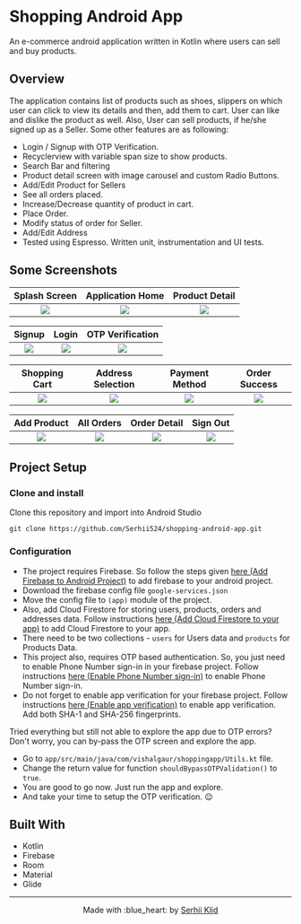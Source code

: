 # Shopping Android App
An e-commerce android application written in Kotlin where users can sell and buy products. 


## Overview
The application contains list of products such as shoes, slippers on which user can click to view its details and then, add them to cart. User can like and dislike the product as well. Also, User can sell products, if he/she signed up as a Seller.
Some other features are as following:
- Login / Signup with OTP Verification.
- Recyclerview with variable span size to show products.
- Search Bar and filtering
- Product detail screen with image carousel and custom Radio Buttons.
- Add/Edit Product for Sellers
- See all orders placed.
- Increase/Decrease quantity of product in cart.
- Place Order.
- Modify status of order for Seller.
- Add/Edit Address
- Tested using Espresso. Written unit, instrumentation and UI tests.

## Some Screenshots

|             Splash Screen            |             Application Home              |           Product Detail            |
| :----------------------------------: | :---------------------------------------: | :----------------------------------:|
| ![](snapshots/shopping-launcher.png) | ![](snapshots/shopping-home-customer.png) | ![](snapshots/shopping-product.png) |

|                 Signup              |                Login              |        OTP Verification         |
| :---------------------------------: | :-------------------------------: | :------------------------------:|
| ![](snapshots/shopping-sign-up.png) | ![](snapshots/shopping-login.png) | ![](snapshots/shopping-otp.png) |

|           Shopping Cart          |             Address Selection              |             Payment Method             |               Order Success               |
| :------------------------------: | :----------------------------------------: | :-------------------------------------:| :---------------------------------------: |
| ![](snapshots/shopping-cart.png) | ![](snapshots/shopping-select-address.png) | ![](snapshots/shopping-choose-pay.png) | ![](snapshots/shopping-order-success.png) |

|               Add Product               |             All Orders             |                Order Detail              |               Sign Out               |
| :-------------------------------------: | :--------------------------------: | :---------------------------------------:| :----------------------------------: |
| ![](snapshots/shopping-add-product.png) | ![](snapshots/shopping-orders.png) | ![](snapshots/shopping-order-detail.png) | ![](snapshots/shopping-sign-out.png) |

## Project Setup

### Clone and install

Clone this repository and import into Android Studio
```
git clone https://github.com/Serhii524/shopping-android-app.git
```

### Configuration
- The project requires Firebase. So follow the steps given [here (Add Firebase to Android Project)](https://firebase.google.com/docs/android/setup) to add firebase to your android project.
- Download the firebase config file `google-services.json`
- Move the config file to `(app)` module of the project.
- Also, add Cloud Firestore for storing users, products, orders and addresses data. Follow instructions [here (Add Cloud Firestore to your app)](https://firebase.google.com/docs/firestore/quickstart) to add Cloud Firestore to your app.
- There need to be two collections - `users` for Users data and `products` for Products Data.
- This project also, requires OTP based authentication. So, you just need to enable Phone Number sign-in in your firebase project. Follow instructions [here (Enable Phone Number sign-in)](https://firebase.google.com/docs/auth/android/phone-auth) to enable Phone Number sign-in. 
- Do not forget to enable app verification for your firebase project. Follow instructions [here (Enable app verification)](https://firebase.google.com/docs/auth/android/phone-auth#enable-app-verification) to enable app verification. Add both SHA-1 and SHA-256 fingerprints.

Tried everything but still not able to explore the app due to OTP errors? Don't worry, you can by-pass the OTP screen and explore the app.
- Go to `app/src/main/java/com/vishalgaur/shoppingapp/Utils.kt` file.
- Change the return value for function `shouldBypassOTPValidation()` to `true`.
- You are good to go now. Just run the app and explore.
- And take your time to setup the OTP verification. :wink:





## Built With
- Kotlin
- Firebase
- Room
- Material
- Glide


---

<p align="center"> Made with :blue_heart: by <a href="https://github.com/Serhii524">Serhii Klid</a></p>
